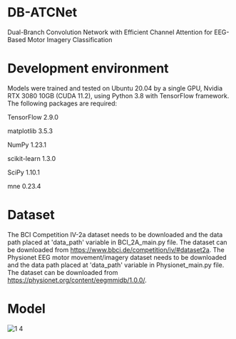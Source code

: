 
# DB-ATCNet

Dual-Branch Convolution Network with Efficient Channel Attention for EEG-Based Motor Imagery Classification


# Development environment
Models were trained and tested on Ubuntu 20.04 by a single GPU, Nvidia RTX 3080 10GB (CUDA 11.2), using Python 3.8 with TensorFlow framework. The following packages are required:

TensorFlow 2.9.0

matplotlib 3.5.3

NumPy 1.23.1

scikit-learn 1.3.0

SciPy 1.10.1

mne 0.23.4

# Dataset
The BCI Competition IV-2a dataset needs to be downloaded and the data path placed at 'data_path' variable in BCI_2A_main.py file. The dataset can be downloaded from https://www.bbci.de/competition/iv/#dataset2a.
The Physionet EEG motor movement/imagery dataset needs to be downloaded and the data path placed at 'data_path' variable in Physionet_main.py file. The dataset can be downloaded from https://physionet.org/content/eegmmidb/1.0.0/.

# Model


![1 4](https://github.com/zk-xju/DB-ATCNet/assets/156686159/99f2e790-57f6-43cb-9729-56272b98b027)
